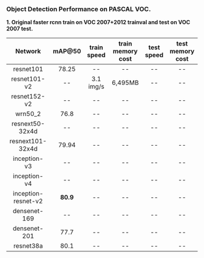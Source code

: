 
### Object Detection Performance on PASCAL VOC.
**1. Original faster rcnn train on VOC 2007+2012 trainval and test on VOC 2007 test.**

 Network|mAP@50|train speed|train memory cost|test speed|test memory cost
 :---:|:---:|:---:|:---:|:---:|:---:
 resnet101| 78.25 | -- | -- | -- | --
 resnet101-v2| -- | 3.1 img/s | 6,495MB | -- | --
 resnet152-v2| -- | -- | -- | -- | --
 wrn50_2| 76.8 | -- | -- | -- | --
 resnext50-32x4d| -- | -- | -- | -- | --
 resnext101-32x4d| 79.94 | -- | -- | -- | --
 inception-v3| -- | -- | -- | -- | --
 inception-v4| -- | -- | -- | -- | --
 inception-resnet-v2| **80.9** | -- | -- | -- | --
 densenet-169| -- | -- | -- | -- | --
 densenet-201| 77.7 | -- | -- | -- | --
 resnet38a| 80.1 | -- | -- | -- | --
 
